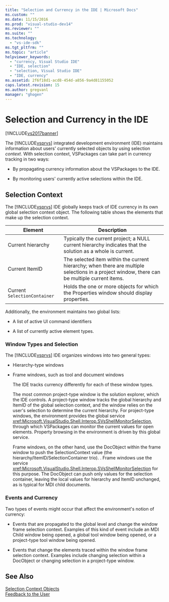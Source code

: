 ```yaml
---
title: "Selection and Currency in the IDE | Microsoft Docs"
ms.custom: ""
ms.date: 11/15/2016
ms.prod: "visual-studio-dev14"
ms.reviewer: ""
ms.suite: ""
ms.technology: 
  - "vs-ide-sdk"
ms.tgt_pltfrm: ""
ms.topic: "article"
helpviewer_keywords: 
  - "currency, Visual Studio IDE"
  - "IDE, selection"
  - "selection, Visual Studio IDE"
  - "IDE, currency"
ms.assetid: 2f6f18d1-acd8-454d-a856-9a4d81155052
caps.latest.revision: 15
ms.author: gregvanl
manager: "ghogen"
---
```

# Selection and Currency in the IDE
[!INCLUDE[vs2017banner](../../includes/vs2017banner.md)]

The [!INCLUDE[vsprvs](../../includes/vsprvs-md.md)] integrated development environment (IDE) maintains information about users' currently selected objects by using selection *context*. With selection context, VSPackages can take part in currency tracking in two ways:  
  
-   By propagating currency information about the VSPackages to the IDE.  
  
-   By monitoring users' currently active selections within the IDE.  
  
## Selection Context  
 The [!INCLUDE[vsprvs](../../includes/vsprvs-md.md)] IDE globally keeps track of IDE currency in its own global selection context object. The following table shows the elements that make up the selection context.  
  
|Element|Description|  
|-------------|-----------------|  
|Current hierarchy|Typically the current project; a NULL current hierarchy indicates that the solution as a whole is current.|  
|Current ItemID|The selected item within the current hierarchy; when there are multiple selections in a project window, there can be multiple current items.|  
|Current `SelectionContainer`|Holds the one or more objects for which the Properties window should display properties.|  
  
 Additionally, the environment maintains two global lists:  
  
-   A list of active UI command identifiers  
  
-   A list of currently active element types.  
  
### Window Types and Selection  
 The [!INCLUDE[vsprvs](../../includes/vsprvs-md.md)] IDE organizes windows into two general types:  
  
- Hierarchy-type windows  
  
- Frame windows, such as tool and document windows  
  
  The IDE tracks currency differently for each of these window types.  
  
  The most common project-type window is the solution explorer, which the IDE controls. A project-type window tracks the global hierarchy and ItemID of the global selection context, and the window relies on the user's selection to determine the current hierarchy. For project-type windows, the environment provides the global service <xref:Microsoft.VisualStudio.Shell.Interop.SVsShellMonitorSelection>, through which VSPackages can monitor the current values for open elements. Property browsing in the environment is driven by this global service.  
  
  Frame windows, on the other hand, use the DocObject within the frame window to push the SelectionContext value (the hierarchy/ItemID/SelectionContainer trio). . Frame windows use the service <xref:Microsoft.VisualStudio.Shell.Interop.SVsShellMonitorSelection> for this purpose. The DocObject can push only values for the selection container, leaving the local values for hierarchy and ItemID unchanged, as is typical for MDI child documents.  
  
### Events and Currency  
 Two types of events might occur that affect the environment's notion of currency:  
  
-   Events that are propagated to the global level and change the window frame selection context. Examples of this kind of event include an MDI Child window being opened, a global tool window being opened, or a project-type tool window being opened.  
  
-   Events that change the elements traced within the window frame selection context. Examples include changing selection within a DocObject or changing selection in a project-type window.  
  
## See Also  
 [Selection Context Objects](../../extensibility/internals/selection-context-objects.md)   
 [Feedback to the User](../../extensibility/internals/feedback-to-the-user.md)

